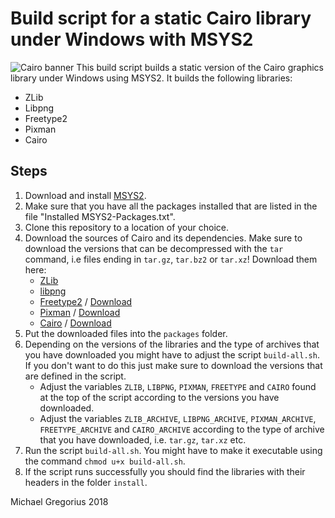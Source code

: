 # Build script for a static Cairo library under Windows with MSYS2
![Cairo banner](https://cairographics.org/cairo-banner.png)
This build script builds a static version of the Cairo graphics library under Windows using MSYS2. It builds the following libraries:
   - ZLib
   - Libpng
   - Freetype2
   - Pixman
   - Cairo
## Steps
1. Download and install [MSYS2](http://www.msys2.org/).
2. Make sure that you have all the packages installed that are listed in the file "Installed MSYS2-Packages.txt".
3. Clone this repository to a location of your choice.
3. Download the sources of Cairo and its dependencies. Make sure to download the versions that can be decompressed with the `tar` command, i.e files ending in `tar.gz`, `tar.bz2` or `tar.xz`! Download them here:
   * [ZLib](https://zlib.net/)
   * [libpng](http://www.libpng.org/pub/png/libpng.html)
   * [Freetype2](https://www.freetype.org/) / [Download](https://download.savannah.gnu.org/releases/freetype/?C=M&O=D)
   * [Pixman](http://www.pixman.org/) / [Download](https://www.cairographics.org/releases/)
   * [Cairo](https://cairographics.org/) / [Download](https://www.cairographics.org/releases/)
4. Put the downloaded files into the `packages` folder.
5. Depending on the versions of the libraries and the type of archives that you have downloaded you might have to adjust the script `build-all.sh`. If you don't want to do this just make sure to download the versions that are defined in the script.
   * Adjust the variables `ZLIB`, `LIBPNG`, `PIXMAN`, `FREETYPE` and `CAIRO` found at the top of the script according to the versions you have downloaded.
   * Adjust the variables `ZLIB_ARCHIVE`, `LIBPNG_ARCHIVE`, `PIXMAN_ARCHIVE`, `FREETYPE_ARCHIVE` and `CAIRO_ARCHIVE` according to the type of archive that you have downloaded, i.e. `tar.gz`, `tar.xz` etc.
5. Run the script `build-all.sh`. You might have to make it executable using the command `chmod u+x build-all.sh`.
6. If the script runs successfully you should find the libraries with their headers in the folder `install`.

Michael Gregorius 2018
